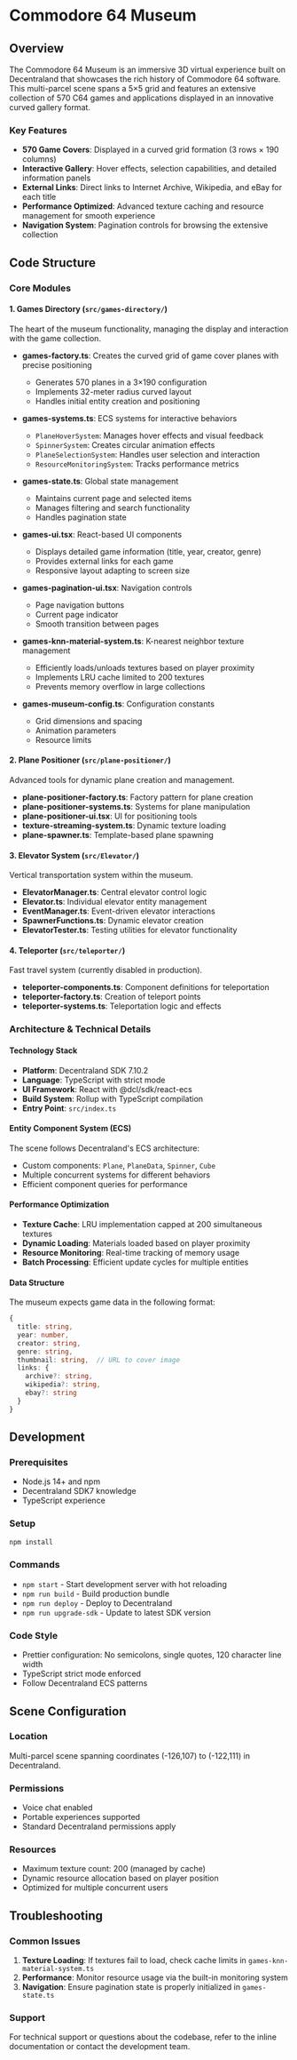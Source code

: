 # Commodore 64 Museum

## Overview

The Commodore 64 Museum is an immersive 3D virtual experience built on Decentraland that showcases the rich history of Commodore 64 software. This multi-parcel scene spans a 5×5 grid and features an extensive collection of 570 C64 games and applications displayed in an innovative curved gallery format.

### Key Features
- **570 Game Covers**: Displayed in a curved grid formation (3 rows × 190 columns)
- **Interactive Gallery**: Hover effects, selection capabilities, and detailed information panels
- **External Links**: Direct links to Internet Archive, Wikipedia, and eBay for each title
- **Performance Optimized**: Advanced texture caching and resource management for smooth experience
- **Navigation System**: Pagination controls for browsing the extensive collection

## Code Structure

### Core Modules

#### 1. Games Directory (`src/games-directory/`)
The heart of the museum functionality, managing the display and interaction with the game collection.

- **games-factory.ts**: Creates the curved grid of game cover planes with precise positioning
  - Generates 570 planes in a 3×190 configuration
  - Implements 32-meter radius curved layout
  - Handles initial entity creation and positioning

- **games-systems.ts**: ECS systems for interactive behaviors
  - `PlaneHoverSystem`: Manages hover effects and visual feedback
  - `SpinnerSystem`: Creates circular animation effects
  - `PlaneSelectionSystem`: Handles user selection and interaction
  - `ResourceMonitoringSystem`: Tracks performance metrics

- **games-state.ts**: Global state management
  - Maintains current page and selected items
  - Manages filtering and search functionality
  - Handles pagination state

- **games-ui.tsx**: React-based UI components
  - Displays detailed game information (title, year, creator, genre)
  - Provides external links for each game
  - Responsive layout adapting to screen size

- **games-pagination-ui.tsx**: Navigation controls
  - Page navigation buttons
  - Current page indicator
  - Smooth transition between pages

- **games-knn-material-system.ts**: K-nearest neighbor texture management
  - Efficiently loads/unloads textures based on player proximity
  - Implements LRU cache limited to 200 textures
  - Prevents memory overflow in large collections

- **games-museum-config.ts**: Configuration constants
  - Grid dimensions and spacing
  - Animation parameters
  - Resource limits

#### 2. Plane Positioner (`src/plane-positioner/`)
Advanced tools for dynamic plane creation and management.

- **plane-positioner-factory.ts**: Factory pattern for plane creation
- **plane-positioner-systems.ts**: Systems for plane manipulation
- **plane-positioner-ui.tsx**: UI for positioning tools
- **texture-streaming-system.ts**: Dynamic texture loading
- **plane-spawner.ts**: Template-based plane spawning

#### 3. Elevator System (`src/Elevator/`)
Vertical transportation system within the museum.

- **ElevatorManager.ts**: Central elevator control logic
- **Elevator.ts**: Individual elevator entity management
- **EventManager.ts**: Event-driven elevator interactions
- **SpawnerFunctions.ts**: Dynamic elevator creation
- **ElevatorTester.ts**: Testing utilities for elevator functionality

#### 4. Teleporter (`src/teleporter/`)
Fast travel system (currently disabled in production).

- **teleporter-components.ts**: Component definitions for teleportation
- **teleporter-factory.ts**: Creation of teleport points
- **teleporter-systems.ts**: Teleportation logic and effects

### Architecture & Technical Details

#### Technology Stack
- **Platform**: Decentraland SDK 7.10.2
- **Language**: TypeScript with strict mode
- **UI Framework**: React with @dcl/sdk/react-ecs
- **Build System**: Rollup with TypeScript compilation
- **Entry Point**: `src/index.ts`

#### Entity Component System (ECS)
The scene follows Decentraland's ECS architecture:
- Custom components: `Plane`, `PlaneData`, `Spinner`, `Cube`
- Multiple concurrent systems for different behaviors
- Efficient component queries for performance

#### Performance Optimization
- **Texture Cache**: LRU implementation capped at 200 simultaneous textures
- **Dynamic Loading**: Materials loaded based on player proximity
- **Resource Monitoring**: Real-time tracking of memory usage
- **Batch Processing**: Efficient update cycles for multiple entities

#### Data Structure
The museum expects game data in the following format:
```typescript
{
  title: string,
  year: number,
  creator: string,
  genre: string,
  thumbnail: string,  // URL to cover image
  links: {
    archive?: string,
    wikipedia?: string,
    ebay?: string
  }
}
```

## Development

### Prerequisites
- Node.js 14+ and npm
- Decentraland SDK7 knowledge
- TypeScript experience

### Setup
```bash
npm install
```

### Commands
- `npm start` - Start development server with hot reloading
- `npm run build` - Build production bundle
- `npm run deploy` - Deploy to Decentraland
- `npm run upgrade-sdk` - Update to latest SDK version

### Code Style
- Prettier configuration: No semicolons, single quotes, 120 character line width
- TypeScript strict mode enforced
- Follow Decentraland ECS patterns

## Scene Configuration

### Location
Multi-parcel scene spanning coordinates (-126,107) to (-122,111) in Decentraland.

### Permissions
- Voice chat enabled
- Portable experiences supported
- Standard Decentraland permissions apply

### Resources
- Maximum texture count: 200 (managed by cache)
- Dynamic resource allocation based on player position
- Optimized for multiple concurrent users

## Troubleshooting

### Common Issues
1. **Texture Loading**: If textures fail to load, check cache limits in `games-knn-material-system.ts`
2. **Performance**: Monitor resource usage via the built-in monitoring system
3. **Navigation**: Ensure pagination state is properly initialized in `games-state.ts`

### Support
For technical support or questions about the codebase, refer to the inline documentation or contact the development team.